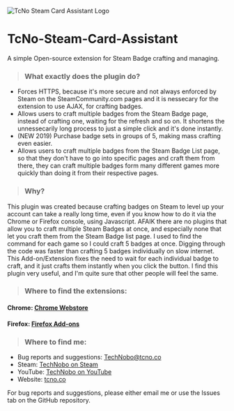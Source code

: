 ![TcNo Steam Card Assistant Logo](https://github.com/TcNobo/TcNo-Steam-Card-Assistant/raw/master/Chrome-Marquee.png "TcNo Steam Card Assistant")
# TcNo-Steam-Card-Assistant 
A simple Open-source extension for Steam Badge crafting and managing.

>### What exactly does the plugin do?
* Forces HTTPS, because it's more secure and not always enforced by Steam on the SteamCommunity.com pages and it is nessecary for the extension to use AJAX, for crafting badges.
* Allows users to craft multiple badges from the Steam Badge page, instead of crafting one, waiting for the refresh and so on. It shortens the unnessecarily long process to just a simple click and it's done instantly.
* (NEW 2019) Purchase badge sets in groups of 5, making mass crafting even easier.
* Allows users to craft multiple badges from the Steam Badge List page, so that they don't have to go into specific pages and craft them from there, they can craft multiple badges form many different games more quickly than doing it from their respective pages.

>### Why?
This plugin was created because crafting badges on Steam to level up your account can take a really long time, even if you know how to do it via the Chrome or Firefox console, using Javascript. AFAIK there are no plugins that allow you to craft multiple Steam Badges at once, and especially none that let you craft them from the Steam Badge list page.
I used to find the command for each game so I could craft 5 badges at once. Digging through the code was faster than crafting 5 badges individually on slow internet. This Add-on/Extension fixes the need to wait for each individual badge to craft, and it just crafts them instantly when you click the button.
I find this plugin very useful, and I'm quite sure that other people will feel the same.

>### Where to find the extensions:
#### Chrome: [Chrome Webstore](https://chrome.google.com/webstore/detail/steam-card-assistant/peclgodihffdabhnecgclojooijaeeeb "Chrome Webstore")
#### Firefox: [Firefox Add-ons](https://addons.mozilla.org/en-US/firefox/addon/tcno-steam-card-assistant/ "Firefox Add-ons")

>### Where to find me:
* Bug reports and suggestions: TechNobo@tcno.co
* Steam: [TechNobo on Steam](https://steamcommunity.com/id/ceilingfan69/ "TechNobo on Steam")
* YouTube: [TechNobo on YouTube](https://youtube.com/TechNobo/ "TechNobo on YouTube")
* Website: [tcno.co](https://tcno.co/ "TechNobo's Website")

For bug reports and suggestions, please either email me or use the Issues tab on the GitHub repository.
